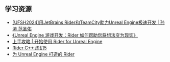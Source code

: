 ## 学习资源
- [[UFSH2024]用JetBrains Rider和TeamCity助力Unreal Engine极速开发 | 孙涛 范圣佑](https://www.bilibili.com/video/BV1SF2oYAES)
- [《Unreal Engine 游戏开发：Rider 如何帮助您将想法变为现实》](https://www.bilibili.com/video/BV1dA411z7hn/)
- [上手攻略 | 开始使用 Rider for Unreal Engine](https://www.bilibili.com/video/BV1cT411w7LY)
- [Rider C++ 虚幻5](https://www.bilibili.com/video/BV1r5411m75i)
- [为 Unreal Engine 打造的 Rider](https://www.jetbrains.com.cn/lp/rider-unreal/)
